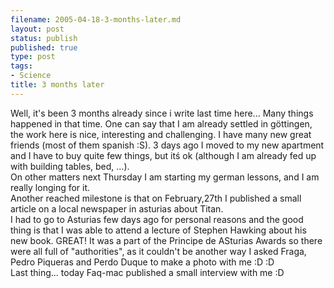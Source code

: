 ```yaml
--- 
filename: 2005-04-18-3-months-later.md
layout: post
status: publish
published: true
type: post
tags: 
- Science
title: 3 months later
---
```

Well, it's been 3 months already since i write last time here... Many things happened in that time. One can say that I am already settled in göttingen, the work here is nice, interesting and challenging. I have many new great friends (most of them spanish :S). 3 days ago I moved to my new apartment and I have to buy quite few things, but itś ok (although I am already fed up with building tables, bed, ...).<br />On other matters next Thursday I am starting my german lessons, and I am really longing for it.<br />Another reached milestone is that on February,27th I published a small article on a local newspaper in asturias about  Titan.<br />I had to go to Asturias few days ago for personal reasons and the good thing is that I was able to attend a lecture of Stephen Hawking about his new book. GREAT! It was a part of the Principe de ASturias Awards so there were all full of "authorities", as it couldn't be another way I asked Fraga, Pedro Piqueras and Perdo Duque to make a photo with me :D :D<br />Last thing... today Faq-mac published a small interview with me :D
